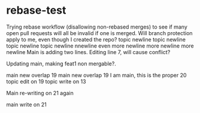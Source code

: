 # rebase-test

Trying rebase workflow (disallowing non-rebased merges) to see if many open pull requests will all be invalid if one is merged.
Will branch protection apply to me, even though I created the repo?
topic newline
topic newline
topic newline
topic newline
nnewline
even
more newline
more newline
more newline
Main is adding two lines. Editing line 7, will cause conflict?

Updating main, making feat1 non mergable?.

main new overlap 19
main new overlap 19
I am main, this is the proper 20
topic edit on 19
topic write on 13

Main re-writing on 21 again

main write on 21

